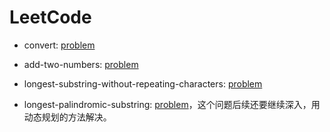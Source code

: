 # LeetCode

* convert: [problem](https://leetcode-cn.com/problems/zigzag-conversion/)

* add-two-numbers: [problem](https://leetcode-cn.com/problems/add-two-numbers/)

* longest-substring-without-repeating-characters: [problem](https://leetcode-cn.com/problems/longest-substring-without-repeating-characters/)

* longest-palindromic-substring: [problem](https://leetcode-cn.com/problems/longest-palindromic-substring/)，这个问题后续还要继续深入，用动态规划的方法解决。
